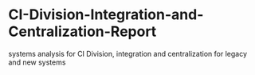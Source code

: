 # CI-Division-Integration-and-Centralization-Report
systems analysis for CI Division, integration and centralization for legacy and new systems
